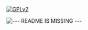 <a href = "./LICENSE" target = "_blank"><img src = "https://github.com/QubitPi/Miscellaneous/blob/master/README_reference/gpl.png" alt = "GPLv2"></a>

![--- README IS MISSING ---](https://github.com/QubitPi/Miscellaneous/blob/master/README_reference/StormPP/dgrep/README-1.png)
